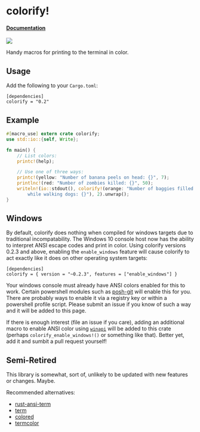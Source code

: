 # colorify!

#### [Documentation](http://doc.cogciprocate.com/colorify/colorify)

[![](http://meritbadge.herokuapp.com/colorify)](https://crates.io/crates/colorify)

Handy macros for printing to the terminal in color.

## Usage

Add the following to your `Cargo.toml`:

```
[dependencies]
colorify = "0.2"
```

## Example

```rust
#[macro_use] extern crate colorify;
use std::io::{self, Write};

fn main() {
	// List colors:
	printc!(help);

	// Use one of three ways:
	printc!(yellow: "Number of banana peels on head: {}", 7);
	printlnc!(red: "Number of zombies killed: {}", 50);
	writeln!(io::stdout(), colorify!(orange: "Number of baggies filled \
		while walking dogs: {}"), 2).unwrap();
}
```

## Windows

By default, colorify does nothing when compiled for windows targets due to
traditional incompatability. The Windows 10 console host now has the ability
to interpret ANSI escape codes and print in color. Using colorify versions
0.2.3 and above, enabling the `enable_windows` feature will cause colorify to
act exactly like it does on other operating system targets:

```
[dependencies]
colorify = { version = "~0.2.3", features = ["enable_windows"] }
```

Your windows console must already have ANSI colors enabled for this to work.
Certain powershell modules such as
[posh-git](https://github.com/dahlbyk/posh-git) will enable this for you.
There are probably ways to enable it via a registry key or within a powershell
profile script. Please submit an issue if you know of such a way and it will
be added to this page.

If there is enough interest (file an issue if you care), adding an additional
macro to enable ANSI color using
[`winapi`](https://github.com/retep998/winapi-rs) will be added to this crate
(perhaps `colorify_enable_windows!()` or something like that). Better yet, add
it and sumbit a pull request yourself!


## Semi-Retired

This library is somewhat, sort of, unlikely to be updated with new features or
changes. Maybe.

Recommended alternatives:

* [rust-ansi-term](https://github.com/ogham/rust-ansi-term)
* [term](https://github.com/Stebalien/term)
* [colored](https://github.com/mackwic/colored)
* [termcolor](https://github.com/BurntSushi/ripgrep/tree/master/termcolor)

